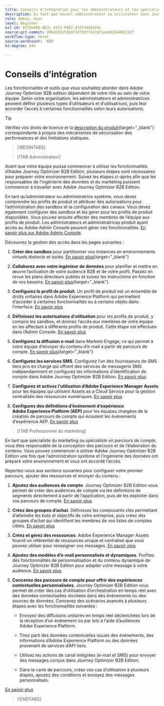```yaml
---
title: Conseils d’intégration pour les administrateurs et les spécialistes marketing
description: En tant que nouvel administrateur ou utilisateur dans Journey Optimizer B2B edition, découvrez les principaux domaines du processus d’intégration.
role: Admin, User
level: Beginner
exl-id: 83f8e666-0b31-4323-9902-4fdf4446424c
source-git-commit: d0bd2d5153b972df92ff42c6f1eebb25448b222f
workflow-type: tm+mt
source-wordcount: '685'
ht-degree: 84%

---
```


# Conseils d’intégration

Les fonctionnalités et outils que vous souhaitez aborder dans Adobe Journey Optimizer B2B edition dépendent de votre rôle au sein de votre équipe. Selon votre organisation, les administrateurs et administratrices peuvent définir plusieurs types d’utilisateurs et d’utilisatrices, puis leur accorder l’accès à certaines fonctionnalités selon leurs autorisations.

>[!TIP]
>
>Vérifiez vos droits de licence et la [description du produit](https://helpx.adobe.com/fr/legal/product-descriptions/adobe-journey-optimizer-b2b.html){target="_blank"} correspondante à propos des mécanismes de sécurisation des performances et des limitations statiques.

>[!BEGINTABS]

>[!TAB Administrateur]

Avant que votre équipe puisse commencer à utiliser les fonctionnalités d’Adobe Journey Optimizer B2B Edition, plusieurs étapes sont nécessaires pour préparer votre environnement. Suivez les étapes ci-après afin que les responsables de l’ingénierie des données et du marketing puissent commencer à travailler avec Adobe Journey Optimizer B2B Edition.

En tant qu’administrateur ou administratrice système, vous devez comprendre les profils de produit et attribuer des autorisations pour l’administration des sandbox et la configuration des canaux. Vous devez également configurer des sandbox et les gérer pour les profils de produit disponibles. Vous pouvez ensuite affecter des membres de l’équipe aux profils de produit. Les administrateurs et administratrices produit ayant accès au Adobe Admin Console peuvent gérer ces fonctionnalités. [En savoir plus sur Adobe Admin Console](https://helpx.adobe.com/fr/enterprise/using/admin-console.html).

Découvrez la gestion des accès dans les pages suivantes :

1. **Créer des sandbox** pour partitionner vos instances en environnements virtuels distincts et isolés. [En savoir plus](https://experienceleague.adobe.com/fr/docs/experience-platform/sandbox/home#understanding-sandboxes){target="_blank"}

1. **Collaborez avec votre ingénieur de données** pour planifier et mettre en œuvre l’activation de votre audience B2B et de votre profil. Passez en revue les plans directeurs publiés et suivez les instructions en fonction de vos besoins. [En savoir plus](https://experienceleague.adobe.com/fr/docs/blueprints-learn/architecture/b2b-activation/overview){target="_blank"}

1. **Configurez le profil de produit**. Un profil de produit est un ensemble de droits unitaires dans Adobe Experience Platform qui permettent d’accéder à certaines fonctionnalités ou à certains objets dans l’interface. [En savoir plus](../admin/user-management.md#create-the-marketo-engage-product-profile)

1. **Définissez les autorisations d’utilisation** pour les profils de produit, y compris les sandbox, et donnez l’accès aux membres de votre équipe en les affectant à différents profils de produit. Cette étape est effectuée dans l’Admin Console. [En savoir plus](../admin/user-management.md#create-a-user-group)

1. **Configurez la diffusion e-mail** dans Marketo Engage, ce qui permet à votre équipe d’envoyer du contenu d’e-mail à partir de parcours de compte. [En savoir plus](https://experienceleague.adobe.com/fr/docs/marketo/using/getting-started/initial-setup/setup-steps#ensure-email-deliverability){target="_blank"}

1. **Configurez les services SMS**. Configurez l’un des fournisseurs de SMS tiers pris en charge qui offrent des services de messagerie SMS indépendamment et configurez les informations d’identification de compte dans Adobe Journey Optimizer B2B Edition. [En savoir plus](../admin/configure-channels-sms.md)

1. **Configurez et activez l’utilisation d’Adobe Experience Manager Assets** pour les équipes qui utilisent Assets as a Cloud Service pour la gestion centralisée des ressources numériques. [En savoir plus](../admin/configure-aem-repositories.md)

1. **Configurez des définitions d’événement d’expérience Adobe Experience Platform (AEP)** pour les équipes chargées de la création de parcours de compte qui écoutent les événements d’expérience AEP. [En savoir plus](../admin/configure-aep-events.md)

>[!TAB Professionnel du marketing]

En tant que spécialiste du marketing ou _spécialiste en parcours de compte_, vous êtes responsable de la conception des parcours et de l’élaboration du contenu. Vous pouvez commencer à utiliser Adobe Journey Optimizer B2B Edition une fois que l’administration système et l’ingénierie des données ont préparé votre environnement et vous ont accordé l’accès.

Reportez-vous aux sections suivantes pour configurer votre premier parcours, ajouter des ressources et envoyer du contenu :

1. **Ajoutez des audiences de compte**. Journey Optimizer B2B Edition vous permet de créer des audiences de compte via les définitions de segments directement à partir de l’application, puis de les exploiter dans vos parcours de compte. [En savoir plus](../audiences/account-audience-overview.md)

1. **Créez des groupes d’achat**. Définissez les composants clés permettant d’atteindre les buts et objectifs de votre entreprise, puis créez des groupes d’achat qui identifient les membres de vos listes de comptes cibles. [En savoir plus](../buying-groups/buying-groups-overview.md)

1. **Créez et gérez des ressources**. Adobe Experience Manager Assets fournit un référentiel de ressources unique et centralisé que vous pouvez utiliser pour renseigner vos messages. [En savoir plus](../content/assets-overview.md)

1. **Ajoutez des modèles d’e-mail personnalisés et dynamiques**. Profitez des fonctionnalités de personnalisation et du contenu dynamique de Journey Optimizer B2B Edition pour adapter votre message à votre audience. [En savoir plus](../content/email-templates.md)

1. **Concevez des parcours de compte pour offrir des expériences contextuelles personnalisées**. Journey Optimizer B2B Edition vous permet de créer des cas d’utilisation d’orchestration en temps réel avec des données contextuelles stockées dans des événements ou des sources de données. Concevez des scénarios avancés à plusieurs étapes avec les fonctionnalités suivantes :

   * Envoyez des diffusions unitaires en temps réel déclenchées lors de la réception d’un événement ou par lots à l’aide d’audiences Adobe Experience Platform.

   * Tirez parti des données contextuelles issues des événements, des informations d’Adobe Experience Platform ou des données provenant de services d’API tiers.

   * Utilisez les actions de canal intégrées (e-mail et SMS) pour envoyer des messages conçus dans Journey Optimizer B2B Edition.

   * Dans la carte de parcours, créez vos cas d’utilisation à plusieurs étapes, ajoutez des conditions et envoyez des messages personnalisés.

[En savoir plus](../journeys/journey-overview.md)

>[!ENDTABS]
